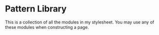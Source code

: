 # Pattern Library

This is a collection of all the modules in my 
stylesheet. You may use any of these modules when
constructing a page.
